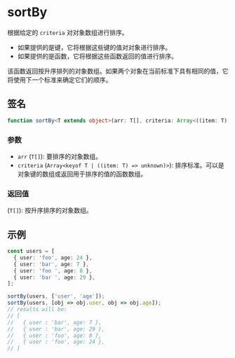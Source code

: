 # sortBy

根据给定的 `criteria` 对对象数组进行排序。

- 如果提供的是键，它将根据这些键的值对对象进行排序。
- 如果提供的是函数，它将根据这些函数返回的值进行排序。

该函数返回按升序排列的对象数组。如果两个对象在当前标准下具有相同的值，它将使用下一个标准来确定它们的顺序。

## 签名

```typescript
function sortBy<T extends object>(arr: T[], criteria: Array<((item: T) => unknown) | keyof T>): T[];
```

### 参数

- `arr` (`T[]`): 要排序的对象数组。
- `criteria` (`Array<keyof T | ((item: T) => unknown)>`): 排序标准。可以是对象键的数组或返回用于排序的值的函数数组。

### 返回值

(`T[]`): 按升序排序的对象数组。

## 示例

```typescript
const users = [
  { user: 'foo', age: 24 },
  { user: 'bar', age: 7 },
  { user: 'foo ', age: 8 },
  { user: 'bar ', age: 29 },
];

sortBy(users, ['user', 'age']);
sortBy(users, [obj => obj.user, obj => obj.age]);
// results will be:
// [
//   { user : 'bar', age: 7 },
//   { user : 'bar', age: 29 },
//   { user : 'foo', age: 8 },
//   { user : 'foo', age: 24 },
// ]
```
